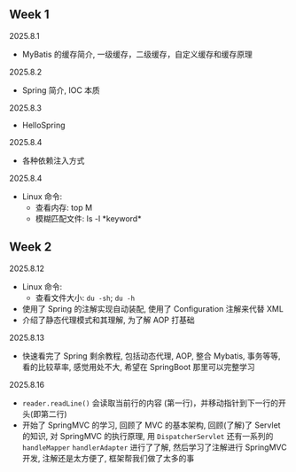 ## Week 1

2025.8.1

* MyBatis 的缓存简介, 一级缓存，二级缓存，自定义缓存和缓存原理

2025.8.2

* Spring 简介, IOC 本质

2025.8.3

* HelloSpring

2025.8.4

* 各种依赖注入方式

2025.8.4

* Linux 命令:
    * 查看内存: top M
    * 模糊匹配文件: ls -l  \*keyword\*
    
## Week 2  

2025.8.12

* Linux 命令:
    * 查看文件大小: `du -sh`; `du -h`
* 使用了 Spring 的注解实现自动装配, 使用了 Configuration 注解来代替 XML
* 介绍了静态代理模式和其理解, 为了解 AOP 打基础

2025.8.13

* 快速看完了 Spring 剩余教程, 包括动态代理, AOP, 整合 Mybatis, 事务等等, 看的比较草率, 感觉用处不大, 希望在 SpringBoot 那里可以完整学习


2025.8.16

* `reader.readLine()` 会读取当前行的内容 (第一行)，并移动指针到下一行的开头(即第二行)
* 开始了 SpringMVC 的学习, 回顾了 MVC 的基本架构, 回顾(了解)了 Servlet 的知识, 对 SpringMVC 的执行原理, 用 `DispatcherServlet` 还有一系列的 `handleMapper` `handlerAdapter` 进行了了解, 然后学习了注解进行 SpringMVC 开发, 注解还是太方便了, 框架帮我们做了太多的事